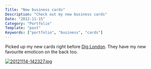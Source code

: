 ```yaml
---
Title: "New business cards"
Description: "Check out my new business cards"
Date: "2012-11-15"
Category: "Portfolio"
Template: "post"
Keywords: ["portfolio", "business", "cards"]
---
```


Picked up my new cards right before [Dig London](http://www.diglondon.ca/). They have my new favourite emoticon on the back too.

[![20121114-142327.jpg](http://ohdoylerules.com/images/20121114-14232711.jpg)](http://ohdoylerules.com/images/20121114-14232711.jpg)
